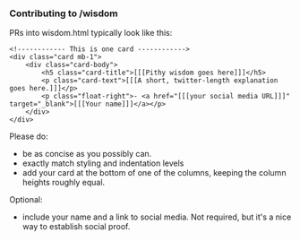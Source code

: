 ### Contributing to /wisdom

PRs into wisdom.html typically look like this:
```
<!------------ This is one card ------------>
<div class="card mb-1">
    <div class="card-body">
        <h5 class="card-title">[[[Pithy wisdom goes here]]]</h5>
        <p class="card-text">[[[A short, twitter-length explanation goes here.]]]</p>
        <p class="float-right">- <a href="[[[your social media URL]]]" target="_blank">[[[Your name]]]</a></p>
    </div>
</div>
```

Please do:
* be as concise as you possibly can.
* exactly match styling and indentation levels
* add your card at the bottom of one of the columns, keeping the column heights roughly equal.

Optional: 
* include your name and a link to social media. Not required, but it's a nice way to establish social proof.
